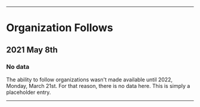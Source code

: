 
***

# Organization Follows

## 2021 May 8th

### No data

The ability to follow organizations wasn't made available until 2022, Monday, March 21st. For that reason, there is no data here. This is simply a placeholder entry.

***
